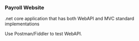### Payroll Website

.net core application that has both WebAPI and MVC standard implementations

Use Postman/Fiddler to test WebAPI.
